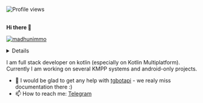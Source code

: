 ![Profile views](https://gpvc.arturio.dev/InsanusMokrassar)<br><br>

**Hi there 👋**

[![madhunimmo](https://github-readme-stats.vercel.app/api/top-langs?username=InsanusMokrassar&show_icons=true&&count_private=true&locale=en&theme=onedark&layout=compact)](https://github.com/ryo-ma/github-profile-trophy)

<details>

  [![trophy](https://github-profile-trophy.vercel.app/?username=InsanusMokrassar&theme=onedark)](https://github.com/ryo-ma/github-profile-trophy)

  [![madhunimmo](https://github-readme-stats.vercel.app/api?username=InsanusMokrassar&show_icons=true&&count_private=true&locale=en&theme=onedark&layout=compact)](https://github.com/ryo-ma/github-profile-trophy)
  
</details>

I am full stack developer on kotlin (especially on Kotlin Multiplatform). Currently I am working on several KMPP systems and android-only projects.

* 🤔 I would be glad to get any help with [tgbotapi](https://github.com/InsanusMokrassar/TelegramBotAPI) - we realy miss documentation there :)
* 📫 How to reach me: [Telegram](https://t.me/InsanusMokrassar)

